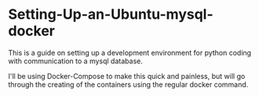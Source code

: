 # Setting-Up-an-Ubuntu-mysql-docker

This is a guide on setting up a development environment for python coding with communication to a mysql database.

I'll be using Docker-Compose to make this quick and painless, but will go through the creating of the containers
using the regular docker command.

